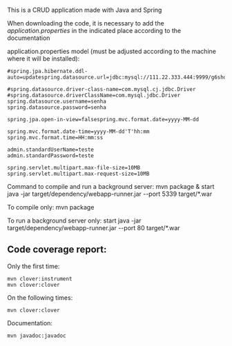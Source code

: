 This is a CRUD application made with Java and Spring

When downloading the code, it is necessary to add the *application.properties* in the indicated place according to the documentation

application.properties model (must be adjusted according to the machine where it will be installed):

```
#spring.jpa.hibernate.ddl-auto=updatespring.datasource.url=jdbc:mysql://111.22.333.444:9999/g6shop

#spring.datasource.driver-class-name=com.mysql.cj.jdbc.Driver
#spring.datasource.driverClassName=com.mysql.jdbc.Driver
spring.datasource.username=senha
spring.datasource.password=senha

spring.jpa.open-in-view=falsespring.mvc.format.date=yyyy-MM-dd

spring.mvc.format.date-time=yyyy-MM-dd'T'hh:mm
spring.mvc.format.time=HH:mm:ss

admin.standardUserName=teste
admin.standardPassword=teste

spring.servlet.multipart.max-file-size=10MB
spring.servlet.multipart.max-request-size=10MB
```

Command to compile and run a background server:
mvn package & start java -jar target/dependency/webapp-runner.jar --port 5339 target/*.war

To compile only:
mvn package

To run a background server only:
start java -jar target/dependency/webapp-runner.jar --port 80 target/*.war

## Code coverage report:

Only the first time:

```
mvn clover:instrument
mvn clover:clover
```

On the following times:

``mvn clover:clover``

Documentation:

``mvn javadoc:javadoc``
